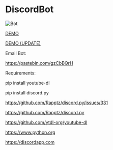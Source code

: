 # DiscordBot

![Bot](https://i.ibb.co/SVSC6sy/discord-bot.png)

[DEMO](https://youtu.be/jDu2_ZUhRFE)

[DEMO (UPDATE)](https://www.youtube.com/watch?v=k0-FDPEVZ0k)

Email Bot:

https://pastebin.com/gzCbBQrH

Requirements:

pip install youtube-dl

pip install discord.py

https://github.com/Rapptz/discord.py/issues/331

https://github.com/Rapptz/discord.py

https://github.com/ytdl-org/youtube-dl

https://www.python.org

https://discordapp.com



